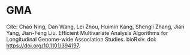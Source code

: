 # GMA

Cite: Chao Ning, Dan Wang, Lei Zhou, Huimin Kang, Shengli Zhang, Jian Yang, Jian-Feng Liu. Efficient Multivariate Analysis Algorithms for Longitudinal Genome-wide Association Studies. bioRxiv. doi: https://doi.org/10.1101/394197.
